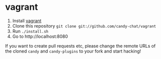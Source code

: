 vagrant
=======

1. Install [vagrant](http://www.vagrantup.com/)
2. Clone this repository `git clone git://github.com/candy-chat/vagrant`
3. Run `./install.sh`
4. Go to http://localhost:8080

If you want to create pull requests etc, please change the remote URLs of
the cloned `candy` and `candy-plugins` to your fork and start hacking!
